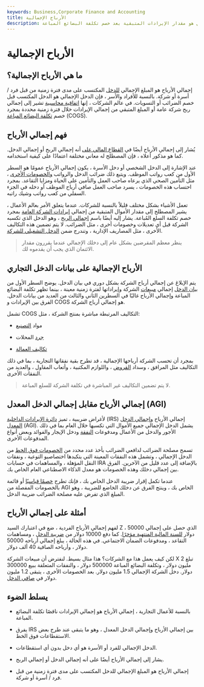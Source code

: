 ```yaml
---
keywords: Business,Corporate Finance and Accounting
title: الأرباح الإجمالية
description: إجمالي الأرباح من منظور محاسبي هو مقدار الإيرادات المتبقية بعد خصم تكلفة البضائع المباعة.
---
```


# الأرباح الإجمالية
## ما هي الأرباح الإجمالية؟

إجمالي الأرباح هو المبلغ الإجمالي [للدخل](/income) المكتسب على مدى فترة زمنية من قبل فرد / أسرة أو شركة. بالنسبة للأفراد والأسر ، فإن الدخل الإجمالي هو الدخل المكتسب قبل خصم الضرائب أو التسويات. في عالم الشركات ، إنها [اتفاقية محاسبية](/accounting-convention) تشير إلى إجمالي ربح شركة عامة أو المبلغ المتبقي من إجمالي الإيرادات خلال فترة زمنية محددة بمجرد خصم [تكلفة البضائع المباعة](/cogs) (COGS).

## فهم إجمالي الأرباح

يُشار إلى إجمالي الأرباح أيضًا في [القطاع المالي على](/financial_sector) أنه إجمالي الربح أو إجمالي الدخل. كما هو مذكور أعلاه ، فإن المصطلح له معاني مختلفة اعتمادًا على كيفية استخدامه.

عند الإشارة إلى الدخل الشخصي أو دخل الأسرة ، يكون إجمالي الأرباح عمومًا هو السطر الأول من كعب رواتب الموظف. ويتبع ذلك ضرائب الدخل والرواتب [والخصومات الأخرى](/deduction) ، مثل التأمين الصحي الذي يرعاه صاحب العمل والتأمين على الحياة ومزايا التقاعد. بمجرد احتساب هذه الخصومات ، يسرد صاحب العمل صافي أرباح الموظف أو دخله في الجزء السفلي من كعب رواتب وشيك راتبه.

تعمل الأشياء بشكل مختلف قليلاً بالنسبة للشركات. عندما يتعلق الأمر بعالم الأعمال ، يشير المصطلح إلى مقدار الأموال المتبقية من إجمالي [إيرادات الشركة العامة](/revenue) بمجرد خصم تكلفة السلع المُباعة. يشار إليه أيضًا باسم [إجمالي الربح](/grossprofit) ، وهو الدخل الذي تكسبه الشركة قبل أي تعديلات وخصومات أخرى ، مثل الضرائب. لا يتم تضمين هذه التكاليف الأخرى ، مثل المصاريف الإدارية ، وتندرج ضمن [الدخل التشغيلي للشركة](/operatingincome).

> ينظر معظم المقرضين بشكل عام إلى دخلك الإجمالي عندما يقررون مقدار الائتمان الذي يجب أن يقدموه لك.

>

## الأرباح الإجمالية على بيانات الدخل التجاري

يتم الإبلاغ عن إجمالي أرباح الشركة بشكل دوري في بيان الدخل. يوضح السطر الأول من [بيان الدخل](/incomestatement) إجمالي [مبيعات](/sale) الشركة وإيراداتها لفترة زمنية معينة ، بينما تظهر تكلفة البضائع المباعة وإجمالي الأرباح غالبًا في السطرين الثاني والثالث من العديد من بيانات الدخل. الفرق بين الإيرادات و COGS هو إجمالي أرباح الشركة.

تشمل COGS التكاليف المرتبطة مباشرة بمنتج الشركة ، مثل:

- مواد [التصنيع](/manufacturing)

- [جرد](/inventory) المحلات

- [تكاليف العمالة](/cost-of-labor)

بمجرد أن تحسب الشركة أرباحها الإجمالية ، قد تطرح بقية نفقاتها التجارية ، بما في ذلك التكاليف مثل المرافق ، وسداد [القروض](/loan) ، واللوازم المكتبية ، وأتعاب المقاول ، والعديد من النفقات الأخرى.

> لا يتم تضمين التكاليف غير المباشرة في تكلفة الشركة للسلع المباعة.

>

## إجمالي الأرباح مقابل إجمالي الدخل المعدل (AGI)

لأغراض ضريبية ، تميز [دائرة الإيرادات الداخلية](/irs) (IRS) إجمالي الأرباح [وإجمالي الدخل المعدل](/agi) (AGI). يشمل الدخل الإجمالي جميع الأموال التي تكسبها خلال العام بما في ذلك الأجور والدخل من الأعمال ومدفوعات [النفقة](/alimony) ودخل الإيجار والفوائد وبعض أنواع المدفوعات الأخرى.

تسمح مصلحة الضرائب لدافعي الضرائب بأخذ عدد محدد من [الخصومات فوق الخط](/above-the-line-deduction) من الدخل الإجمالي ، وتشمل هذه النفقات المعينة التي يتكبدها اختصاصيو التوعية ، ونفقات النقل المؤهلة ، والمساهمات في حسابات IRA بالإضافة إلى عدد قليل من الآخرين. الفرق بين إجمالي دخلك وهذه الخصومات هو معدل الذكاء الاصطناعي العام الخاص بك.

عندما تكمل إقرار ضريبة الدخل الخاص بك ، فإنك تطرح [خصمًا قياسيًا](/standarddeduction) أو قائمة بالخصومات المفصلة من AGI الخاص بك ، وينتج الفرق عن دخلك الخاضع للضريبة ، وهو المبلغ الذي تفرض عليه مصلحة الضرائب ضريبة الدخل.

## أمثلة على إجمالي الأرباح

لفهم إجمالي الأرباح الفردية ، ضع في اعتبارك السيد Z ، الذي حصل على إجمالي 50000 دولار [للسنة المالية المنتهية مؤخرًا](/fiscalyear). كما دفع 10000 دولار من [ضريبة الدخل](/incometax) ، ومساهمات التقاعد ، ومدفوعات الضمان الاجتماعي. في هذه الحالة ، يبلغ إجمالي أرباحه 50000 دولار ، وأرباحه الصافية 40 ألف دولار.

لكن كيف يعمل هذا مع الشركات؟ هذا مثال بسيط. لنفترض أن مبيعات الشركة X تبلغ 2 مليون دولار ، وتكلفة البضائع المباعة 500000 دولار ، والنفقات المتعلقة ببيع 300000 دولار. دخل الشركة الإجمالي 1.5 مليون دولار. بعد الخصومات الأخرى ، يتبقى 1.2 مليون دولار في [صافي الدخل](/netincome).

## يسلط الضوء

- بالنسبة للأعمال التجارية ، إجمالي الأرباح هو إجمالي الإيرادات ناقصًا تكلفة البضائع المباعة.

- يفرق IRS بين إجمالي الأرباح وإجمالي الدخل المعدل ، وهو ما يتبقى عند طرح بعض الاستقطاعات فوق الخط.

- الدخل الإجمالي للفرد أو الأسرة هو أي دخل بدون أي استقطاعات.

- يشار إلى إجمالي الأرباح أيضًا على أنه إجمالي الدخل أو إجمالي الربح.

- إجمالي الأرباح هو المبلغ الإجمالي للدخل المكتسب على مدى فترة زمنية من قبل فرد / أسرة أو شركة.

